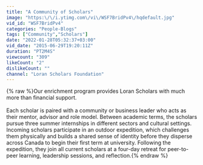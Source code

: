 ```yaml
---
title: "A Community of Scholars"
image: "https:\/\/i.ytimg.com\/vi\/WSF7BridPv4\/hqdefault.jpg"
vid_id: "WSF7BridPv4"
categories: "People-Blogs"
tags: ["Community","Scholars"]
date: "2022-01-28T05:32:37+03:00"
vid_date: "2015-06-29T19:20:11Z"
duration: "PT2M4S"
viewcount: "309"
likeCount: "2"
dislikeCount: ""
channel: "Loran Scholars Foundation"
---
```

{% raw %}Our enrichment program provides Loran Scholars with much more than financial support.<br /><br />Each scholar is paired with a community or business leader who acts as their mentor, advisor and role model. Between academic terms, the scholars pursue three summer internships in different sectors and cultural settings.<br />Incoming scholars participate in an outdoor expedition, which challenges them physically and builds a shared sense of identity before they disperse across Canada to begin their first term at university. Following the expedition, they join all current scholars at a four-day retreat for peer-to-peer learning, leadership sessions, and reflection.{% endraw %}
